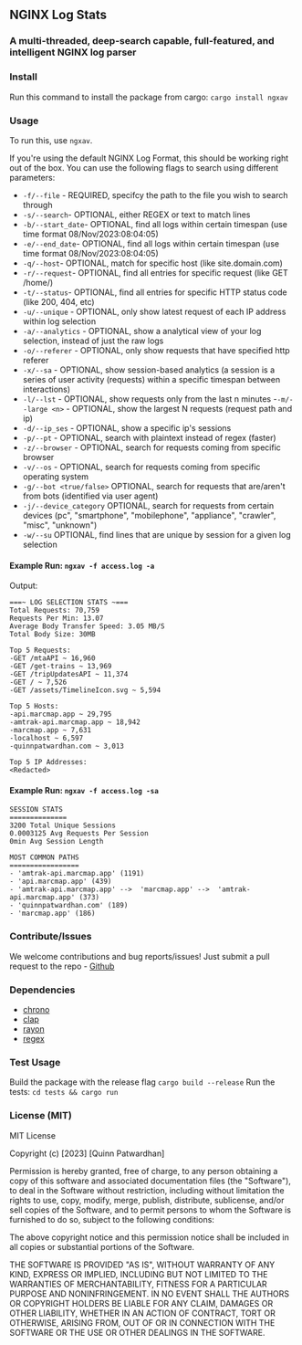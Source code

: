 ## NGINX Log Stats

### A multi-threaded, deep-search capable, full-featured, and intelligent NGINX log parser

### Install

Run this command to install the package from cargo: `cargo install ngxav`

### Usage

To run this, use `ngxav`.

If you're using the default NGINX Log Format, this should be working right out of the box.
You can use the following flags to search using different parameters:

- `-f/--file` - REQUIRED, specifcy the path to the file you wish to search through
- `-s/--search`- OPTIONAL, either REGEX or text to match lines
- `-b/--start_date`- OPTIONAL, find all logs within certain timespan (use time format 08/Nov/2023:08:04:05)
- `-e/--end_date`- OPTIONAL, find all logs within certain timespan (use time format 08/Nov/2023:08:04:05)
- `-q/--host`- OPTIONAL, match for specific host (like site.domain.com)
- `-r/--request`- OPTIONAL, find all entries for specific request (like GET /home/)
- `-t/--status`- OPTIONAL, find all entries for specific HTTP status code (like 200, 404, etc)
- `-u/--unique` - OPTIONAL, only show latest request of each IP address within log selection
- `-a/--analytics` - OPTIONAL, show a analytical view of your log selection, instead of just the raw logs
- `-o/--referer` - OPTIONAL, only show requests that have specified http referer
- `-x/--sa` - OPTIONAL, show session-based analytics (a session is a series of user activity (requests) within a specific timespan between interactions)
- `-l/--lst` - OPTIONAL, show requests only from the last n minutes
-`-m/--large <n>` - OPTIONAL, show the largest N requests (request path and ip)
- `-d/--ip_ses` - OPTIONAL, show a specific ip's sessions
- `-p/--pt` - OPTIONAL, search with plaintext instead of regex (faster)
- `-z/--browser` - OPTIONAL, search for requests coming from specific browser
- `-v/--os` - OPTIONAL, search for requests coming from specific operating system
- `-g/--bot <true/false>` OPTIONAL, search for requests that are/aren't from bots (identified via user agent)
- `-j/--device_category` OPTIONAL, search for requests from certain devices (pc", "smartphone", "mobilephone", "appliance", "crawler", "misc", "unknown")
- `-w/--su` OPTIONAL, find lines that are unique by session for a given log selection
#### Example Run: `ngxav -f access.log -a`

Output:

```
===~ LOG SELECTION STATS ~===
Total Requests: 70,759
Requests Per Min: 13.07
Average Body Transfer Speed: 3.05 MB/S
Total Body Size: 30MB

Top 5 Requests:
-GET /mtaAPI ~ 16,960
-GET /get-trains ~ 13,969
-GET /tripUpdatesAPI ~ 11,374
-GET / ~ 7,526
-GET /assets/TimelineIcon.svg ~ 5,594

Top 5 Hosts:
-api.marcmap.app ~ 29,795
-amtrak-api.marcmap.app ~ 18,942
-marcmap.app ~ 7,631
-localhost ~ 6,597
-quinnpatwardhan.com ~ 3,013

Top 5 IP Addresses:
<Redacted>
```

#### Example Run: `ngxav -f access.log -sa`

```
SESSION STATS
==============
3200 Total Unique Sessions
0.0003125 Avg Requests Per Session
0min Avg Session Length

MOST COMMON PATHS
=================
- 'amtrak-api.marcmap.app' (1191)
- 'api.marcmap.app' (439)
- 'amtrak-api.marcmap.app' -->  'marcmap.app' -->  'amtrak-api.marcmap.app' (373)
- 'quinnpatwardhan.com' (189)
- 'marcmap.app' (186)
```

### Contribute/Issues

We welcome contributions and bug reports/issues! Just submit a pull request to the repo - [Github](https://github.com/qpxdesign/ngxav-rs)

### Dependencies

- [chrono](https://docs.rs/chrono/latest/chrono/index.html)
- [clap](https://docs.rs/clap/latest/clap/)
- [rayon](https://docs.rs/rayon/latest/rayon/)
- [regex](https://docs.rs/regex/latest/regex/)

### Test Usage
Build the package with the release flag `cargo build --release`
Run the tests: `cd tests && cargo run`

### License (MIT)

MIT License

Copyright (c) [2023] [Quinn Patwardhan]

Permission is hereby granted, free of charge, to any person obtaining a copy of this software and associated documentation files (the "Software"), to deal in the Software without restriction, including without limitation the rights to use, copy, modify, merge, publish, distribute, sublicense, and/or sell copies of the Software, and to permit persons to whom the Software is furnished to do so, subject to the following conditions:

The above copyright notice and this permission notice shall be included in all copies or substantial portions of the Software.

THE SOFTWARE IS PROVIDED "AS IS", WITHOUT WARRANTY OF ANY KIND, EXPRESS OR IMPLIED, INCLUDING BUT NOT LIMITED TO THE WARRANTIES OF MERCHANTABILITY, FITNESS FOR A PARTICULAR PURPOSE AND NONINFRINGEMENT. IN NO EVENT SHALL THE AUTHORS OR COPYRIGHT HOLDERS BE LIABLE FOR ANY CLAIM, DAMAGES OR OTHER LIABILITY, WHETHER IN AN ACTION OF CONTRACT, TORT OR OTHERWISE, ARISING FROM, OUT OF OR IN CONNECTION WITH THE SOFTWARE OR THE USE OR OTHER DEALINGS IN THE SOFTWARE.
